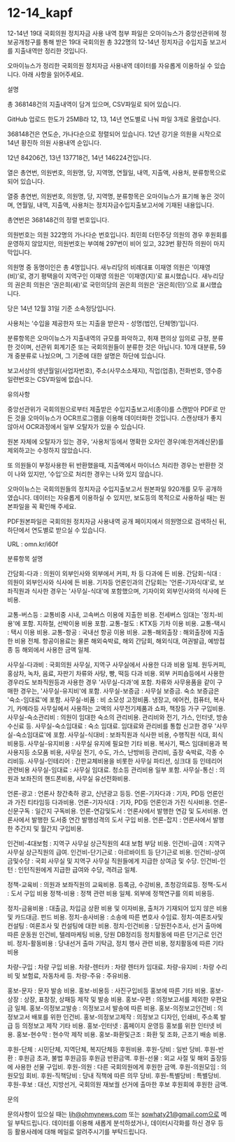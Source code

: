 # 12-14_kapf

12-14년 19대 국회의원 정치자금 사용 내역 첨부 파일은 오마이뉴스가 중앙선관위에 정보공개청구를 통해 받은 19대 국회의원 총 322명의 12-14년 정치자금 수입지출 보고서를 지출내역만 정리한 것입니다.

오마이뉴스가 정리한 국회의원 정치자금 사용내역 데이터를 자유롭게 이용하실 수 있습니다. 아래 사항을 읽어주세요.

설명

총 368148건의 지출내역이 담겨 있으며, CSV파일로 되어 있습니다.

GitHub 업로드 한도가 25MB라 12, 13, 14년 연도별로 나눠 파일 3개로 올렸습니다.

368148건은 연도순, 가나다순으로 정렬되어 있습니다. 12년 강기윤 의원을 시작으로 14년 황진하 의원 사용내역 순입니다.

12년 84206건, 13년 137718건, 14년 146224건입니다.

열은 총연번, 의원번호, 의원명, 당, 지역명, 연월일, 내역, 지출액, 사용처, 분류항목으로 되어 있습니다.

열중 총연번, 의원번호, 의원명, 당, 지역명, 분류항목은 오마이뉴스가 표기해 놓은 것이며, 연월일, 내역, 지출액, 사용처는 정치자금수입지출보고서에 기재된 내용입니다.

총연번은 368148건의 정렬 번호입니다.

의원번호는 의원 322명의 가나다순 번호입니다. 최민희 더민주당 의원의 경우 후원회를 운영하지 않았지만, 의원번호는 부여해 297번이 비어 있고, 323번 황진하 의원이 마지막입니다.

의원명 중 동명이인은 총 4명입니다.  새누리당의 비례대표 이재영 의원은 ‘이재영(비)’로, 경기 평택을이 지역구인 이재영 의원은 ‘이재영(지)’로 표시했습니다. 새누리당의 권은희 의원은 ‘권은희(새)’로 국민의당의 권은희 의원은 ‘권은희(민)’으로 표시했습니다.

당은 14년 12월 31일 기준 소속정당입니다.

사용처는 ‘수입을 제공한자 또는 지출을 받은자 - 성명(법인, 단체명)’입니다. 

분류항목은 오마이뉴스가 지출내역의 규모를 파악하고, 취재 편의상 임의로 규정, 분류한 것이며, 선관위 회계기준 또는 국회의원들이 분류한 것은 아닙니다. 10개 대분류, 59개 중분류로 나눴으며, 그 기준에 대한 설명은 하단에 있습니다.

보고서상의 생년월일(사업자번호), 주소(사무소소재지), 직업(업종), 전화번호, 영수증 일련번호는 CSV파일에 없습니다.

유의사항

중앙선관위가 국회의원으로부터 제출받은  수입지출보고서(종이)를 스캔받아 PDF로 만든 것을 오마이뉴스가 OCR프로그램을 이용해 데이터화한 것입니다. 스캔상태가 좋지 않아서 OCR과정에서 일부 오탈자가 있을 수 있습니다.

원본 자체에 오탈자가 있는 경우, ‘사용처’등에서 명확한 오자인 경우(예:한겨례신문)를 제외하고는 수정하지 않았습니다.

또 의원들이 부정사용한 뒤 반환했을때, 지출액에서 마이너스 처리한 경우는 반환한 것이 나와 있지만, ‘수입’으로 처리한 경우는 나와 있지 않습니다.

오마이뉴스는 국회의원들의 정치자금 수입지출보고서 원본파일 920개를 모두 공개하였습니다. 데이터는 자유롭게 이용하실 수 있지만, 보도등의 목적으로 사용하실 때는 원본파일을 꼭 확인해 주세요.

PDF원본파일은 국회의원 정치자금 사용내역 공개 페이지에서 의원명으로 검색하신 뒤, 하단에서 연도별로 받으실 수 있습니다.

URL : omn.kr/i60f


분류항목 설명

간담회-다과 : 의원이 외부인사와 외부에서 커피, 차 등 다과에 든 비용.
간담회-식대 : 의원이 외부인사와 식사에 든 비용. 기자등 언론인과의 간담회는 '언론-기자식대'로, 보좌직원과 식사한 경우는 '사무실-식대'에 포함했으며, 기자이외 외부인사와의 식사에 든 비용.

교통-버스등 : 교통비중 시내, 고속버스 이용에 지출한 비용. 전세버스 임대는 '정치-비용'에 포함. 지하철, 선박이용 비용 포함.
교통-철도 : KTX등 기차 이용 비용.
교통-택시 : 택시 이용 비용.
교통-항공 : 국내선 항공 이용 비용.
교통-해외출장 : 해외출장에 지출한 비용 전체. 항공이용료는 물론 해외숙박료, 해외 간담회, 해외식대, 여권발급, 예방접종 등 해외에서 사용한 금액 일체.

사무실-다과비 : 국회의원 사무실, 지역구 사무실에서 사용한 다과 비용 일체. 원두커피, 홍삼차, 녹차, 음료, 자판기 차류와 사탕, 빵, 떡등 다과 비용. 외부 커피숍등에서 사용한 경우라도 보좌직원등과 사용한 경우 '사무실-다과'에 포함. 차류와 사무용품을 같이 구매한 경우는, '사무실-유지비'에 포함.
사무실-보증금 : 사무실 보증금. 숙소 보증금은 '숙소-임대료'에 포함.
사무실-비품 : 비 소모성 고정비품. 냉장고, 에어컨, 컴퓨터, 복사기, 카메라등 사무실에서 사용하는 고액의 사무전기제품과 쇼파, 책장등 가구 구입비용.
사무실-숙소관리비 : 의원이 임대한 숙소의 관리비용. 관리비와 전기, 가스, 인터넷, 방송수신료 등.
사무실-숙소임대료 : 숙소 임대료. 임대료와 관리비를 통합 신고한 경우 '사무실-숙소임대료'에 포함.
사무실-식대비 : 보좌직원과 식사한 비용, 수행직원 식대, 회식 비용등.
사무실-유지비용 : 사무실 유지에 필요한 기타 비용. 복사기, 팩스 임대비용과 복사용지등 소모품 비용, 사무실 전기, 수도, 가스, 난방비등 관리비, 출장 숙박료, 각종 수리비등.
사무실-인테리어 : 간판교체비용을 비롯한 사무실 파티션, 싱크대 등 인테리어 관련비용
사무실-임대료 : 사무실 임대료. 청소등 관리비용 일부 포함.
사무실-통신 : 의원과 보좌진의 핸드폰비용, 사무실 유선전화비용.

언론-광고 : 언론사 창간축하 광고, 신년광고 등등.
언론-기자다과 : 기자, PD등 언론인과 가진 티타임등 다과비용.
언론-기자식대 : 기자, PD등 언론인과 가진 식사비용.
언론-신문구독 : 일간지 구독비용.
언론-연감및도서 : 언론사에서 발행한 연감 및 도서비용. 언론사에서 발행한 도서중 연간 발행성격의 도서 구입 비용.
언론-잡지 : 언론사에서 발행한 주간지 및 월간지 구입비용.

인건비-4대보험 : 지역구 사무실 상근직원의 4대 보험 부담 비용.
인건비-급여 : 지역구 사무실 상근직원의 급여.
인건비-단기근로 : 아르바이트 등 단기근로 비용.
인건비-상여금및수당 : 국회 사무실 및 지역구 사무실 직원들에게 지급한 상여금 및 수당.
인건비-인턴 : 인턴직원에게 지급한 급여와 수당, 격려금 일체.

정책-교육비 : 의원과 보좌직원의 교육비용. 등록금, 수강비용, 초청강의료등.
정책-도서 : 도서 구입 비용
정책-비용 : 정책 관련 비용 일체. 외부에 정책연구를 의뢰 비용등.

정치-금융비용 : 대출금, 차입금 상환 비용 및 이자비용, 출처가 기재되어 있지 않은 비용 및 카드대금. 펀드 비용.
정치-송사비용 : 소송에 따른 변호사 수임료.
정치-여론조사및컨설팅 : 여론조사 및 컨설팅에 대한 비용.
정치-인건비용 : 당원전수조사, 선거 출마에 따른 운동원 인건비, 텔레마케팅 비용, 당원 DB정리등 정치활동에 따른 단기근로 인건비.
정치-활동비용 : 당내선거 출마 기탁금, 정치 행사 관련 비용, 정치활동에 따른 기타 비용

차량-구입 : 차량 구입 비용.
차량-렌터카 : 차량 렌터카 임대료.
차량-유지비 : 차량 수리비 및 보험료, 자동차세 등.
차량-주유 : 주유비용.

홍보-문자 : 문자 발송 비용.
홍보-비용등 : 사진구입비등 홍보에 따른 기타 비용.
홍보-상장 : 상장, 표창장, 상패등 제작 및 발송 비용.
홍보-우편 : 의정보고서를 제외한 우편요금 일체.
홍보-의정보고발송 : 의정보고서 발송에 따른 비용.
홍보-의정보고인건비 : 의정보고서 배포를 위한 인건비.
홍보-의정보고제작 : 의정보고 디자인, 인쇄비, 주소록 발급 등 의정보고 제작 기타 비용.
홍보-인터넷 : 홈페이지 운영등 홍보를 위한 인터넷 비용.
홍보-현수막 : 현수막 제작 비용.
홍보-화환및근조 : 화환 및 조화, 근조기 배송 비용.

후원-단체 : 시민단체, 지역단체, 복지단체등 후원비용.
후원-당비 : 일반 당비.
후원-반환 : 후원금 초과, 불법 후원금등 후원금 반환금액.
후원-선물 : 외교 사절 및 해외 출장등에 사용한 선물 구입비.
후원-의원 : 다른 국회의원에게 후원한 금액.
후원-의원모임 : 의원모임 회비.
후원-직책당비 : 당내 직책에 따른 의무 당비.
후원-특별당비 : 특별당비.
후원-후보 : 대선, 지방선거, 국회의원 재보궐 선거에 출마한 후보 후원회에 후원한 금액.

문의

문의사항이 있으실 때는 ljh@ohmynews.com 또는 sowhaty21@gmail.com으로 메일 부탁드립니다. 데이터를 이용해 새롭게 분석하셨거나, 데이터시각화를 하신 경우 등등 활용사례에 대해 메일로 알려주시기를 부탁드립니다.
